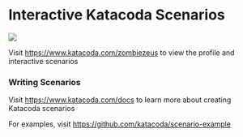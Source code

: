 # Interactive Katacoda Scenarios

[![](http://shields.katacoda.com/katacoda/zombiezeus/count.svg)](https://www.katacoda.com/zombiezeus "Get your profile on Katacoda.com")

Visit https://www.katacoda.com/zombiezeus to view the profile and interactive scenarios

### Writing Scenarios
Visit https://www.katacoda.com/docs to learn more about creating Katacoda scenarios

For examples, visit https://github.com/katacoda/scenario-example
